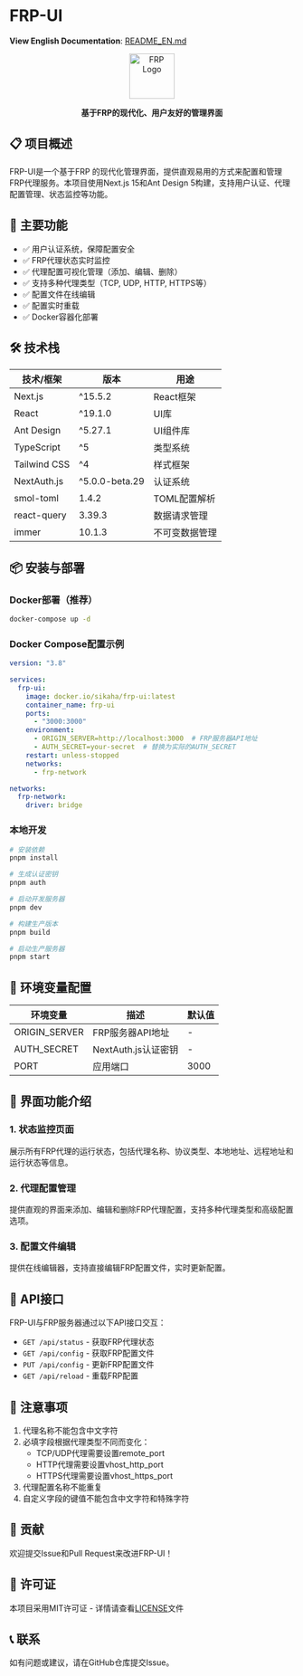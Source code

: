 # FRP-UI

**View English Documentation**: [README_EN.md](README_EN.md)

<div align="center">
  <a href="https://github.com/sikaha/FRP-UI">
    <img src="https://raw.githubusercontent.com/fatedier/frp/master/docs/_static/logo.png" alt="FRP Logo" height="80">
  </a>
  <p>
    <b>基于FRP的现代化、用户友好的管理界面</b>
  </p>
</div>

## 📋 项目概述

FRP-UI是一个基于FRP 的现代化管理界面，提供直观易用的方式来配置和管理FRP代理服务。本项目使用Next.js 15和Ant Design 5构建，支持用户认证、代理配置管理、状态监控等功能。

## 🚀 主要功能

- ✅ 用户认证系统，保障配置安全
- ✅ FRP代理状态实时监控
- ✅ 代理配置可视化管理（添加、编辑、删除）
- ✅ 支持多种代理类型（TCP, UDP, HTTP, HTTPS等）
- ✅ 配置文件在线编辑
- ✅ 配置实时重载
- ✅ Docker容器化部署

## 🛠️ 技术栈

| 技术/框架 | 版本 | 用途 |
|----------|------|------|
| Next.js | ^15.5.2 | React框架 |
| React | ^19.1.0 | UI库 |
| Ant Design | ^5.27.1 | UI组件库 |
| TypeScript | ^5 | 类型系统 |
| Tailwind CSS | ^4 | 样式框架 |
| NextAuth.js | ^5.0.0-beta.29 | 认证系统 |
| smol-toml | 1.4.2 | TOML配置解析 |
| react-query | 3.39.3 | 数据请求管理 |
| immer | 10.1.3 | 不可变数据管理 |

## 📦 安装与部署

### Docker部署（推荐）

```bash
docker-compose up -d
```

### Docker Compose配置示例

```yaml
version: "3.8"

services:
  frp-ui:
    image: docker.io/sikaha/frp-ui:latest
    container_name: frp-ui
    ports:
      - "3000:3000"
    environment:
      - ORIGIN_SERVER=http://localhost:3000  # FRP服务器API地址
      - AUTH_SECRET=your-secret  # 替换为实际的AUTH_SECRET
    restart: unless-stopped
    networks:
      - frp-network

networks:
  frp-network:
    driver: bridge
```

### 本地开发

```bash
# 安装依赖
pnpm install

# 生成认证密钥
pnpm auth

# 启动开发服务器
pnpm dev

# 构建生产版本
pnpm build

# 启动生产服务器
pnpm start
```

## 🔧 环境变量配置

| 环境变量 | 描述 | 默认值 |
|---------|------|--------|
| ORIGIN_SERVER | FRP服务器API地址 | - |
| AUTH_SECRET | NextAuth.js认证密钥 | - |
| PORT | 应用端口 | 3000 |

## 📱 界面功能介绍

### 1. 状态监控页面

展示所有FRP代理的运行状态，包括代理名称、协议类型、本地地址、远程地址和运行状态等信息。

### 2. 代理配置管理

提供直观的界面来添加、编辑和删除FRP代理配置，支持多种代理类型和高级配置选项。

### 3. 配置文件编辑

提供在线编辑器，支持直接编辑FRP配置文件，实时更新配置。

## 📡 API接口

FRP-UI与FRP服务器通过以下API接口交互：

- `GET /api/status` - 获取FRP代理状态
- `GET /api/config` - 获取FRP配置文件
- `PUT /api/config` - 更新FRP配置文件
- `GET /api/reload` - 重载FRP配置

## 📝 注意事项

1. 代理名称不能包含中文字符
2. 必填字段根据代理类型不同而变化：
   - TCP/UDP代理需要设置remote_port
   - HTTP代理需要设置vhost_http_port
   - HTTPS代理需要设置vhost_https_port
3. 代理配置名称不能重复
4. 自定义字段的键值不能包含中文字符和特殊字符

## 🤝 贡献

欢迎提交Issue和Pull Request来改进FRP-UI！

## 📄 许可证

本项目采用MIT许可证 - 详情请查看[LICENSE](LICENSE)文件

## 📞 联系

如有问题或建议，请在GitHub仓库提交Issue。


